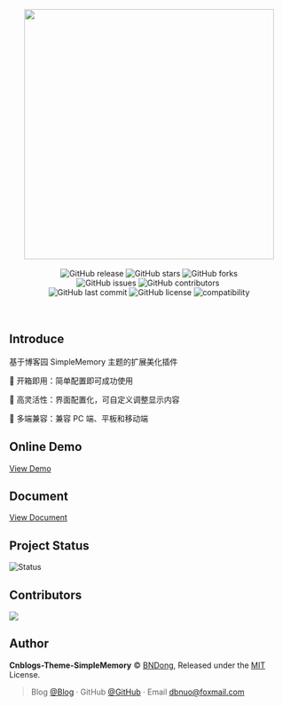 <div align="center">
  <img width="450" src="./src/images/simple2.png" />
</div>

<br>

<div align="center">
  <a href="https://github.com/BNDong/Cnblogs-Theme-SimpleMemory/releases" style="text-decoration:none;">
    <img alt="GitHub release" src="https://img.shields.io/github/release/BNDong/Cnblogs-Theme-SimpleMemory.svg">
  </a>
  <a href="https://github.com/BNDong/Cnblogs-Theme-SimpleMemory/stargazers" style="text-decoration:none;">
    <img alt="GitHub stars" src="https://img.shields.io/github/stars/BNDong/Cnblogs-Theme-SimpleMemory.svg">
  </a>
  <a href="https://github.com/BNDong/Cnblogs-Theme-SimpleMemory/network" style="text-decoration:none;">
    <img alt="GitHub forks" src="https://img.shields.io/github/forks/BNDong/Cnblogs-Theme-SimpleMemory.svg">
  </a>
</div>

<div align="center">
  <a href="https://github.com/BNDong/Cnblogs-Theme-SimpleMemory/issues" style="text-decoration:none;">
    <img alt="GitHub issues" src="https://img.shields.io/github/issues/BNDong/Cnblogs-Theme-SimpleMemory.svg">
  </a>
  <a href="https://github.com/BNDong/Cnblogs-Theme-SimpleMemory/graphs/contributors" style="text-decoration:none;">
    <img alt="GitHub contributors" src="https://img.shields.io/github/contributors/BNDong/Cnblogs-Theme-SimpleMemory.svg">
  </a>
  <a href="https://www.jsdelivr.com/package/gh/BNDong/Cnblogs-Theme-SimpleMemory" style="text-decoration:none;">
    <img alt="" src="https://data.jsdelivr.com/v1/package/gh/BNDong/Cnblogs-Theme-SimpleMemory/badge?style=rounded">
  </a>
</div>

<div align="center">
  <a href="https://github.com/BNDong/Cnblogs-Theme-SimpleMemory/commits/master" style="text-decoration:none;">
    <img alt="GitHub last commit" src="https://img.shields.io/github/last-commit/BNDong/Cnblogs-Theme-SimpleMemory.svg">
  </a>
  <a href="https://github.com/BNDong/Cnblogs-Theme-SimpleMemory/blob/master/LICENSE" style="text-decoration:none;">
    <img alt="GitHub license" src="https://img.shields.io/github/license/esofar/cnblogs-theme-silence.svg">
  </a>
  <a href="https://github.com/BNDong/Cnblogs-Theme-SimpleMemory" style="text-decoration:none;">
    <img alt="compatibility" src="https://camo.githubusercontent.com/31ac3f0ce805dc34a29b615131caa26cbf4dc127/68747470733a2f2f696d672e736869656c64732e696f2f62616467652f62726f777365722d2532306368726f6d6525323025374325323066697265666f782532302537432532306f706572612532302537432532307361666172692532302537432532306965253230253345253344253230392d6c69676874677265792e737667">
  </a>
</div>

<br>
<br>

## Introduce

基于博客园 SimpleMemory 主题的扩展美化插件

🍡 开箱即用：简单配置即可成功使用 

🍭 高灵活性：界面配置化，可自定义调整显示内容

🍬 多端兼容：兼容 PC 端、平板和移动端

## Online Demo

[View Demo](https://www.cnblogs.com/bndong/)

## Document

[View Document](https://bndong.github.io/Cnblogs-Theme-SimpleMemory/v2.1/dist/)

## Project Status

![Status](https://repobeats.axiom.co/api/embed/51764e075e7f11d8175d32e700a5c0c9938a9b2b.svg)

## Contributors

<a href="https://github.com/BNDong/Cnblogs-Theme-SimpleMemory/graphs/contributors">
  <img src="https://contrib.rocks/image?repo=BNDong/Cnblogs-Theme-SimpleMemory" />
</a>

## Author

**Cnblogs-Theme-SimpleMemory** © [BNDong](https://github.com/BNDong), Released under the [MIT](./LICENSE) License.<br>

> Blog [@Blog](https://www.cnblogs.com/bndong/) · GitHub [@GitHub](https://github.com/BNDong) · Email dbnuo@foxmail.com

